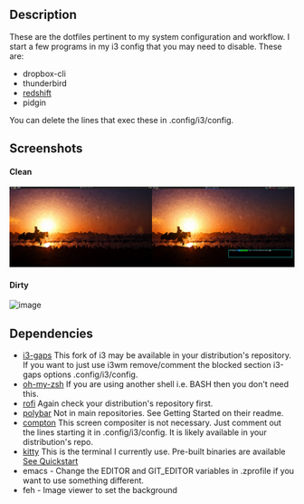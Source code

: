 ## Description
These are the dotfiles pertinent to my system configuration and workflow. I start a few programs in my i3 config that you may need to disable. These are:

* dropbox-cli
* thunderbird
* [redshift](http://jonls.dk/redshift/)
* pidgin

You can delete the lines that exec these in .config/i3/config.

## Screenshots

#### Clean

![image](df_screenshots/clean.png)

#### Dirty

![image](df_screeshots/dirty.png)

## Dependencies
* [i3-gaps](https://github.com/Airblader/i3) This fork of i3 may be available in your distribution's repository. If you want to just use i3wm remove/comment the blocked section i3-gaps options .config/i3/config.
* [oh-my-zsh](https://github.com/robbyrussell/oh-my-zsh) If you are using another shell i.e. BASH then you don't need this. 
* [rofi](https://github.com/DaveDavenport/rofi) Again check your distribution's repository first.
* [polybar](https://github.com/jaagr/polybar) Not in main repositories. See Getting Started on their readme.
* [compton](https://github.com/chjj/compton) This screen compositer is not necessary. Just comment out the lines starting it in .config/i3/config. It is likely available in your distribution's repo.
* [kitty](https://github.com/kovidgoyal/kitty) This is the terminal I currently use. Pre-built binaries are available [See Quickstart](https://sw.kovidgoyal.net/kitty/)
* emacs - Change the EDITOR and GIT_EDITOR variables in .zprofile if you want to use something different.
* feh - Image viewer to set the background
